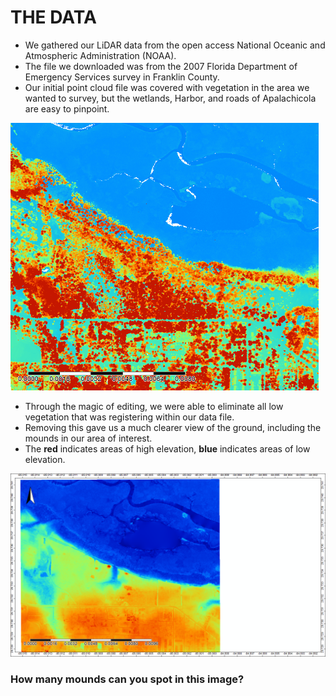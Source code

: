 # THE DATA
- We gathered our LiDAR data from the open access National Oceanic and Atmospheric Administration (NOAA).
- The file we downloaded was from the 2007 Florida Department of Emergency Services survey in Franklin County. 
- Our initial point cloud file was covered with vegetation in the area we wanted to survey, but the wetlands, Harbor, and roads of Apalachicola are easy to pinpoint. 

![Image](original.png)

- Through the magic of editing, we were able to eliminate all low vegetation that was registering within our data file. 
- Removing this gave us a much clearer view of the ground, including the mounds in our area of interest. 
- The **red** indicates areas of high elevation, **blue** indicates areas of low elevation.

![Image](DTM.png)
### How many mounds can you spot in this image?



